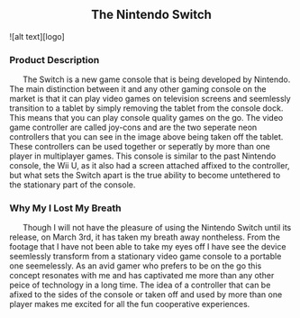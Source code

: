 <center> <h2> The Nintendo Switch </h2> </center>
![alt text][logo]

<h3> Product Description </h3>
  <p>
  &nbsp;&nbsp;&nbsp;&nbsp;&nbsp;&nbsp;The Switch is a new game console that is being developed by Nintendo. The main distinction between it and any other gaming console on the market is that it can play video games on television screens and seemlessly transition to a tablet by simply removing the tablet from the console dock. This means that you can play console quality games on the go. The video game controller are called joy-cons and are the two seperate neon controllers that you can see in the image above being taken off the tablet. These controllers can be used together or seperatly by more than one player in multiplayer games. This console is similar to the past Nintendo console, the Wii U, as it also had a screen attached affixed to the controller, but what sets the Switch apart is the true ability to become untethered to the stationary part of the console.
  </p>
  
<h3> Why My I Lost My Breath </h3>
  <p>
  &nbsp;&nbsp;&nbsp;&nbsp;&nbsp;&nbsp;Though I will not have the pleasure of using the Nintendo Switch until its release, on March 3rd, it has taken my breath away nontheless. From the footage that I have not been able to take my eyes off I have see the device seemlessly transform from a stationary video game console to a portable one seemelessly. As an avid gamer who prefers to be on the go this concept resonates with me and has captivated me more than any other peice of technology in a long time. The idea of a controller that can be afixed to the sides of the console or taken off and used by more than one player makes me excited for all the fun cooperative experiences. 
       

  </p>

[logo]: NintendoSwitch.jpg "Nintendo Switch Console"
